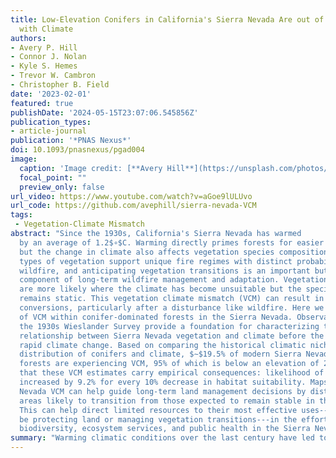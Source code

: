 ```yaml
---
title: Low-Elevation Conifers in California's Sierra Nevada Are out of Equilibrium
  with Climate
authors:
- Avery P. Hill
- Connor J. Nolan
- Kyle S. Hemes
- Trevor W. Cambron
- Christopher B. Field
date: '2023-02-01'
featured: true
publishDate: '2024-05-15T23:07:06.545856Z'
publication_types:
- article-journal
publication: '*PNAS Nexus*'
doi: 10.1093/pnasnexus/pgad004
image:
  caption: 'Image credit: [**Avery Hill**](https://unsplash.com/photos/s9CC2SKySJM)'
  focal_point: ""
  preview_only: false
url_video: https://www.youtube.com/watch?v=aGoe9lULUvo
url_code: https://github.com/avephill/sierra-nevada-VCM
tags:
 - Vegetation-Climate Mismatch
abstract: "Since the 1930s, California's Sierra Nevada has warmed
  by an average of 1.2$∘$C. Warming directly primes forests for easier wildfire ignition,
  but the change in climate also affects vegetation species composition. Different
  types of vegetation support unique fire regimes with distinct probabilities of catastrophic
  wildfire, and anticipating vegetation transitions is an important but undervalued
  component of long-term wildfire management and adaptation. Vegetation transitions
  are more likely where the climate has become unsuitable but the species composition
  remains static. This vegetation climate mismatch (VCM) can result in vegetation
  conversions, particularly after a disturbance like wildfire. Here we produce estimates
  of VCM within conifer-dominated forests in the Sierra Nevada. Observations from
  the 1930s Wieslander Survey provide a foundation for characterizing the historical
  relationship between Sierra Nevada vegetation and climate before the onset of recent,
  rapid climate change. Based on comparing the historical climatic niche to the modern
  distribution of conifers and climate, $∼$19.5% of modern Sierra Nevada coniferous
  forests are experiencing VCM, 95% of which is below an elevation of 2356 m. We found
  that these VCM estimates carry empirical consequences: likelihood of type-conversion
  increased by 9.2% for every 10% decrease in habitat suitability. Maps of Sierra
  Nevada VCM can help guide long-term land management decisions by distinguishing
  areas likely to transition from those expected to remain stable in the near future.
  This can help direct limited resources to their most effective uses---whether it
  be protecting land or managing vegetation transitions---in the effort to maintain
  biodiversity, ecosystem services, and public health in the Sierra Nevada."
summary: "Warming climatic conditions over the last century have led to observable shifts in the spatial organization of dominant tree species in California’s Sierra Nevada. Little is known, however, about the extent to which these shifts have tracked the magnitude of climate change. This study maps Vegetation Climate Mismatch in the Sierra Nevada—areas where climate change has left trees in climatic conditions where they have not historically occurred. Different vegetation types support different wildfire regimes, ecosystems, and ecosystem services. Our maps will be useful for anticipating vegetation transitions and informing long-term wildfire and ecosystem management across the Sierra Nevada mountains of California."
---
```

